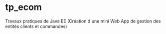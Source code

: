 # tp_ecom
Travaux pratiques de Java EE (Création d'une mini Web App de gestion des entités clients et commandes)
